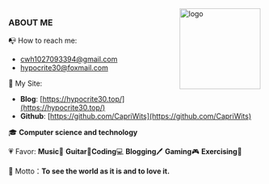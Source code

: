 <img src="https://github-readme-stats.vercel.app/api?username=CapriWits&show_icons=true" alt="logo" height="160" align="right" style="margin: 5px; margin-bottom: 20px;" />

### ABOUT ME

📭 How to reach me: 

- [cwh1027093394@gmail.com](mailto:cwh1027093394@gmail.com)
- [hypocrite30@foxmail.com](mailto:hypocrite30@foxmail.com)

🔗 My Site:

- **Blog**: [https://hypocrite30.top/](https://hypocrite30.top/)
- **Github**: [https://github.com/CapriWits](https://github.com/CapriWits)

🎓 **Computer science and technology**

💗 Favor: **Music**🎵 **Guitar**🎸**Coding**💻 **Blogging**🖊 **Gaming**🎮 **Exercising**💪

📙 Motto：**To see the world as it is and to love it.**
